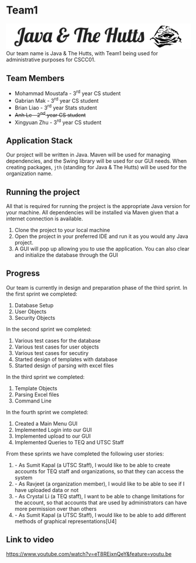 # Team1
![alt text](logo.png "Team 1 Logo")
Our team name is Java & The Hutts, with Team1 being used for administrative purposes for CSCC01.

## Team Members
* Mohammad Moustafa - 3<sup>rd</sup> year CS student
* Gabrian Mak - 3<sup>rd</sup> year CS student
* Brian Liao - 3<sup>rd</sup> year Stats student
* <s>Anh Le - 2<sup>nd</sup> year CS student</s>
* Xingyuan Zhu - 3<sup>rd</sup> year CS student


## Application Stack
Our project will be written in Java. Maven will be used for managing dependencies, and the Swing library will be used for our GUI needs. When creating packages, `jth` (standing for Java & The Hutts) will be used for the organization name.

## Running the project
All that is required for running the project is the appropriate Java version for your machine. All dependencies will be installed via Maven given that a internet connection is available.

1. Clone the project to your local machine
2. Open the project in your preferred IDE and run it as you would any Java project.
3. A GUI will pop up allowing you to use the application. You can also clear and initialize the database through the GUI

## Progress
Our team is currently in design and preparation phase of the third sprint.
In the first sprint we completed:

1. Database Setup
2. User Objects
3. Security Objects

In the second sprint we completed:

1. Various test cases for the database
2. Various test cases for user objects
3. Various test cases for secutiry
4. Started design of templates with database
5. Started design of parsing with excel files

In the third sprint we completed:

1. Template Objects
2. Parsing Excel files
3. Command Line

In the fourth sprint we completed:

1. Created a Main Menu GUI
2. Implemented Login into our GUI
3. Implemented upload to our GUI
4. Implemented Queries to TEQ and UTSC Staff

From these sprints we have completed the following user stories:

1. <U1> - As Sumit Kapal (a UTSC Staff), I would like to be able to create accounts for TEQ staff and organizations, so that they can access the system
2. <U3> - As Ravjeet (a organization member), I would like to be able to see if I have uploaded data or not
3. <U2> - As Crystal Li (a TEQ staff), I want to be able to change limitations for the account, so that accounts that are used by administrators can have more permission over than others
4. <U4> - As Sumit Kapal (a UTSC Staff), I would like to be able to add different methods of graphical representations[U4]

## Link to video

https://www.youtube.com/watch?v=eT8REjxnQeY&feature=youtu.be
